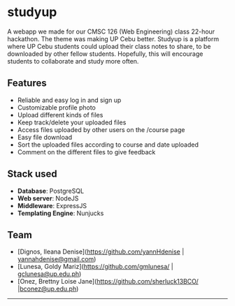 # studyup

A webapp we made for our CMSC 126 (Web Engineering) class 22-hour hackathon. The theme was making UP Cebu better. Studyup is a platform where UP Cebu students could upload their class notes to share, to be downloaded by other fellow students. Hopefully, this will encourage students to collaborate and study more often.

## Features

- Reliable and easy log in and sign up
- Customizable profile photo
- Upload different kinds of files
- Keep track/delete your uploaded files
- Access files uploaded by other users on the /course page
- Easy file download
- Sort the uploaded files according to course and date uploaded
- Comment on the different files to give feedback

## Stack used

- **Database**: PostgreSQL
- **Web server**: NodeJS
- **Middleware**: ExpressJS
- **Templating Engine**: Nunjucks

## Team

- [Dignos, Ileana Denise](https://github.com/yannHdenise | yannahdenise@gmail.com)
- [Lunesa, Goldy Mariz](https://github.com/gmlunesa/ | gclunesa@up.edu.ph)
- [Onez, Brettny Loise Jane](https://github.com/sherluck13BCO/ |bconez@up.edu.ph)


---




